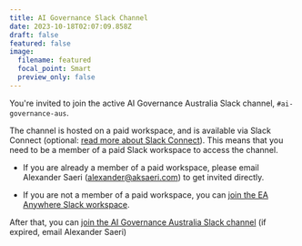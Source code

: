 ```yaml
---
title: AI Governance Slack Channel
date: 2023-10-18T02:07:09.858Z
draft: false
featured: false
image:
  filename: featured
  focal_point: Smart
  preview_only: false
---
```

You're invited to join the active AI Governance Australia Slack channel, `#ai-governance-aus`.



The channel is hosted on a paid workspace, and is available via Slack Connect (optional: [read more about Slack Connect](https://slack.com/intl/en-au/connect)). This means that you need to be a member of a paid Slack workspace to access the channel.

* If you are already a member of a paid workspace, please email Alexander Saeri ([alexander@aksaeri.com](alexander@aksaeri.com)) to get invited directly.

* If you are not a member of a paid workspace, you can [join the EA Anywhere Slack workspace](https://join.slack.com/t/eavirtualmeetupgroup/shared_invite/zt-nnm9fyfp-kPS1R98d~SW5soPRcfegoQ).  

After that, you can [join the AI Governance Australia Slack channel](
https://join.slack.com/share/enQtNjA1MjE2MjgxNzIzNy1iM2NmMTZmNmNmMzcwM2M5ZDFhMDZmY2VmYzZhOTUwYjNkYzBkMzQzYThmOTIwYTQ3OWM3NzQ4OWZiOTU0MWY1) (if expired, email Alexander Saeri)

